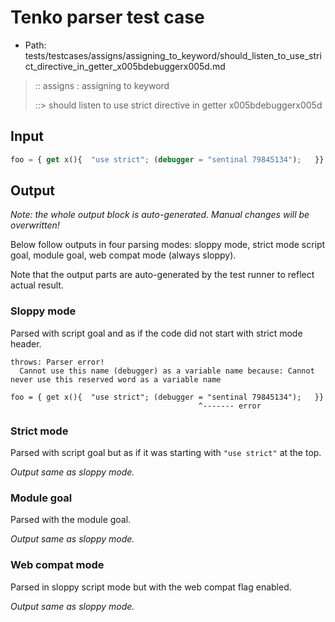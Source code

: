 # Tenko parser test case

- Path: tests/testcases/assigns/assigning_to_keyword/should_listen_to_use_strict_directive_in_getter_x005bdebuggerx005d.md

> :: assigns : assigning to keyword
>
> ::> should listen to use strict directive in getter x005bdebuggerx005d

## Input

`````js
foo = { get x(){  "use strict"; (debugger = "sentinal 79845134");   }}
`````

## Output

_Note: the whole output block is auto-generated. Manual changes will be overwritten!_

Below follow outputs in four parsing modes: sloppy mode, strict mode script goal, module goal, web compat mode (always sloppy).

Note that the output parts are auto-generated by the test runner to reflect actual result.

### Sloppy mode

Parsed with script goal and as if the code did not start with strict mode header.

`````
throws: Parser error!
  Cannot use this name (debugger) as a variable name because: Cannot never use this reserved word as a variable name

foo = { get x(){  "use strict"; (debugger = "sentinal 79845134");   }}
                                          ^------- error
`````

### Strict mode

Parsed with script goal but as if it was starting with `"use strict"` at the top.

_Output same as sloppy mode._

### Module goal

Parsed with the module goal.

_Output same as sloppy mode._

### Web compat mode

Parsed in sloppy script mode but with the web compat flag enabled.

_Output same as sloppy mode._
